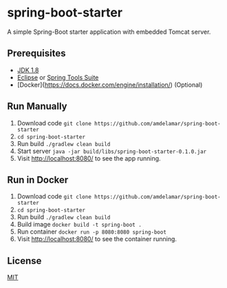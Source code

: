 # spring-boot-starter

A simple Spring-Boot starter application with embedded Tomcat server.

## Prerequisites

* [JDK 1.8](https://www.java.com/en/download/faq/develop.xml)
* [Eclipse](https://eclipse.org/downloads/) or [Spring Tools Suite](https://spring.io/tools)
* [Docker]{https://docs.docker.com/engine/installation/) (Optional)

## Run Manually

1. Download code `git clone https://github.com/amdelamar/spring-boot-starter`
1. `cd spring-boot-starter`
1. Run build `./gradlew clean build`
1. Start server `java -jar build/libs/spring-boot-starter-0.1.0.jar`
1. Visit [http://localhost:8080/](http://localhost:8080/) to see the app running.

## Run in Docker

1. Download code `git clone https://github.com/amdelamar/spring-boot-starter`
1. `cd spring-boot-starter`
1. Run build `./gradlew clean build`
1. Build image `docker build -t spring-boot .`
1. Run container `docker run -p 8080:8080 spring-boot`
1. Visit [http://localhost:8080/](http://localhost:8080/) to see the container running.

## License

[MIT](/LICENSE)
